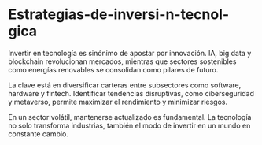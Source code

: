 # Estrategias-de-inversi-n-tecnol-gica
Invertir en tecnología es sinónimo de apostar por innovación. IA, big data y blockchain revolucionan mercados, mientras que sectores sostenibles como energías renovables se consolidan como pilares de futuro.

La clave está en diversificar carteras entre subsectores como software, hardware y fintech. Identificar tendencias disruptivas, como ciberseguridad y metaverso, permite maximizar el rendimiento y minimizar riesgos.

En un sector volátil, mantenerse actualizado es fundamental. La tecnología no solo transforma industrias, también el modo de invertir en un mundo en constante cambio.
